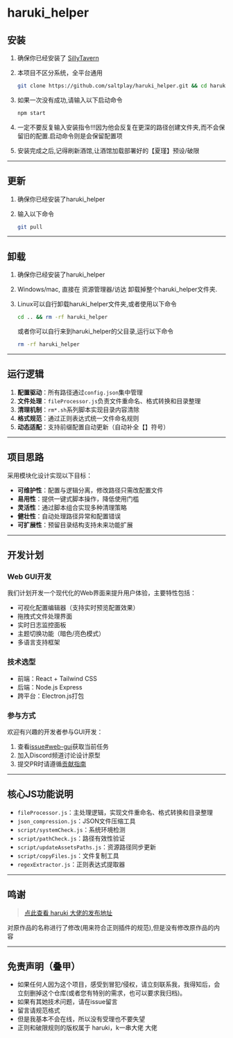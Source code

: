 # haruki_helper

## 安装

1. 确保你已经安装了 [SillyTavern](https://github.com/SillyTavern/SillyTavern)
2. 本项目不区分系统，全平台通用

     ```bash
     git clone https://github.com/saltplay/haruki_helper.git && cd haruki_helper && npm start
     ```

3. 如果一次没有成功,请输入以下启动命令

     ```bash
     npm start
     ```

4. 一定不要反复输入安装指令!!!因为他会反复在更深的路径创建文件夹,而不会保留旧的配置.启动命令则是会保留配置项

5. 安装完成之后,记得刷新酒馆,让酒馆加载部署好的【夏瑾】预设/破限

---

## 更新

1. 确保你已经安装了haruki_helper
2. 输入以下命令

     ```bash
     git pull
     ```

---

## 卸载

1. 确保你已经安装了haruki_helper
2. Windows/mac, 直接在 资源管理器/访达 卸载掉整个haruki_helper文件夹.
3. Linux可以自行卸载haruki_helper文件夹,或者使用以下命令

     ```bash
     cd .. && rm -rf haruki_helper
     ```

   或者你可以自行来到haruki_helper的父目录,运行以下命令

     ```bash
     rm -rf haruki_helper
     ```

---

## 运行逻辑

1. **配置驱动**：所有路径通过`config.json`集中管理
2. **文件处理**：`fileProcessor.js`负责文件重命名、格式转换和目录整理
3. **清理机制**：`rm*.sh`系列脚本实现目录内容清除
4. **格式规范**：通过正则表达式统一文件命名规则
5. **动态适配**：支持前缀配置自动更新（自动补全【】符号）

---

## 项目思路

采用模块化设计实现以下目标：

- **可维护性**：配置与逻辑分离，修改路径只需改配置文件
- **易用性**：提供一键式脚本操作，降低使用门槛
- **灵活性**：通过脚本组合实现多种清理策略
- **健壮性**：自动处理路径异常和配置错误
- **可扩展性**：预留目录结构支持未来功能扩展

---

## 开发计划

### Web GUI开发

我们计划开发一个现代化的Web界面来提升用户体验，主要特性包括：

- 可视化配置编辑器（支持实时预览配置效果）
- 拖拽式文件处理界面
- 实时日志监控面板
- 主题切换功能（暗色/亮色模式）
- 多语言支持框架

### 技术选型

- 前端：React + Tailwind CSS
- 后端：Node.js Express
- 跨平台：Electron.js打包

### 参与方式

欢迎有兴趣的开发者参与GUI开发：

1. 查看[issue#web-gui](https://github.com/saltplay/haruki_helper/issues/web-gui)获取当前任务
2. 加入Discord频道讨论设计原型
3. 提交PR时请遵循[贡献指南](CONTRIBUTING.md)

---

## 核心JS功能说明

- `fileProcessor.js`：主处理逻辑，实现文件重命名、格式转换和目录整理
- `json_compression.js`：JSON文件压缩工具
- `script/systemCheck.js`：系统环境检测
- `script/pathCheck.js`：路径有效性验证
- `script/updateAssetsPaths.js`：资源路径同步更新
- `script/copyFiles.js`：文件复制工具
- `regexExtractor.js`：正则表达式提取器

---

## 鸣谢

  > [点此查看 haruki 大佬的发布地址](https://discord.com/channels/1134557553011998840/1353870378128244791)

  对原作品的名称进行了修改(用来符合正则插件的规范),但是没有修改原作品的内容

---

## 免责声明（叠甲）

- 如果任何人因为这个项目，感受到冒犯/侵权，请立刻联系我，我得知后，会立刻删掉这个仓库(或者您有特别的需求，也可以要求我归档)。
- 如果有其她技术问题，请在issue留言
- 留言请规范格式
- 但是我基本不会在线，所以没有受理也不要失望
- 正则和破限规则的版权属于 haruki，k一串大佬 大佬
